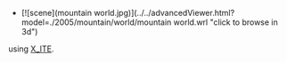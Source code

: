 * [![scene](mountain world.jpg)](../../advancedViewer.html?model=./2005/mountain/world/mountain world.wrl "click to browse in 3d")

using [X_ITE](http://create3000.de/x_ite).

